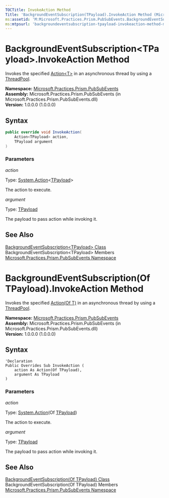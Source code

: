 ```yaml
---
TOCTitle: InvokeAction Method
Title: 'BackgroundEventSubscription(TPayload).InvokeAction Method (Microsoft.Practices.Prism.PubSubEvents)'
ms:assetid: 'M:Microsoft.Practices.Prism.PubSubEvents.BackgroundEventSubscription\`1.InvokeAction(System.Action{\`0},\`0)'
ms:mtpsurl: 'backgroundeventsubscription-tpayload-invokeaction-method-mspp-pubsubevents.md'
---
```


# BackgroundEventSubscription&lt;TPayload&gt;.InvokeAction Method

Invokes the specified [Action&lt;T&gt;](http://msdn.microsoft.com/en-us/library/018hxwa8) in an asynchronous thread by using a [ThreadPool](http://msdn.microsoft.com/en-us/library/y5htx827).

**Namespace:** [Microsoft.Practices.Prism.PubSubEvents](/patterns-practices/reference/mspp-mvvm-namespace)  
**Assembly:** Microsoft.Practices.Prism.PubSubEvents (in Microsoft.Practices.Prism.PubSubEvents.dll)  
**Version:** 1.0.0.0 (1.0.0.0)

## Syntax

```C#  
public override void InvokeAction(
	Action<TPayload> action,
	TPayload argument
)
```

### Parameters

*action*  

Type: [System.Action](http://msdn.microsoft.com/en-us/library/018hxwa8)&lt;[TPayload](https://review.docs.microsoft.com/patterns-practices/reference/backgroundeventsubscription-tpayload-class-mspp-pubsubevents
)&gt;

The action to execute.

*argument*

Type: [TPayload](https://review.docs.microsoft.com/patterns-practices/reference/backgroundeventsubscription-tpayload-class-mspp-pubsubevents
)

The payload to pass action while invoking it.

## See Also

[BackgroundEventSubscription&lt;TPayload&gt; Class](/patterns-practices/reference/backgroundeventsubscription-tpayload-class-mspp-pubsubevents)  
BackgroundEventSubscription&lt;TPayload&gt; Members  
[Microsoft.Practices.Prism.PubSubEvents Namespace](/patterns-practices/reference/mspp-mvvm-namespace)  


# BackgroundEventSubscription(Of TPayload).InvokeAction Method

Invokes the specified [Action(Of T)](http://msdn.microsoft.com/en-us/library/018hxwa8) in an asynchronous thread by using a [ThreadPool](http://msdn.microsoft.com/en-us/library/y5htx827).

**Namespace:** [Microsoft.Practices.Prism.PubSubEvents](/patterns-practices/reference/mspp-mvvm-namespace)  
**Assembly:** Microsoft.Practices.Prism.PubSubEvents (in Microsoft.Practices.Prism.PubSubEvents.dll)  
**Version:** 1.0.0.0 (1.0.0.0)

## Syntax

```VB  
'Declaration
Public Overrides Sub InvokeAction ( 
	action As Action(Of TPayload),
	argument As TPayload
)
```

### Parameters

*action*  

Type: [System.Action](http://msdn.microsoft.com/en-us/library/018hxwa8)(Of [TPayload](/patterns-practices/reference/backgroundeventsubscription-tpayload-class-mspp-pubsubevents))


The action to execute.

*argument*  

Type: [TPayload](/patterns-practices/reference/backgroundeventsubscription-tpayload-class-mspp-pubsubevents)

The payload to pass action while invoking it.

## See Also

[BackgroundEventSubscription(Of TPayload) Class](/patterns-practices/reference/backgroundeventsubscription-tpayload-class-mspp-pubsubevents)  
BackgroundEventSubscription(Of TPayload) Members  
[Microsoft.Practices.Prism.PubSubEvents Namespace](/patterns-practices/reference/mspp-mvvm-namespace)  